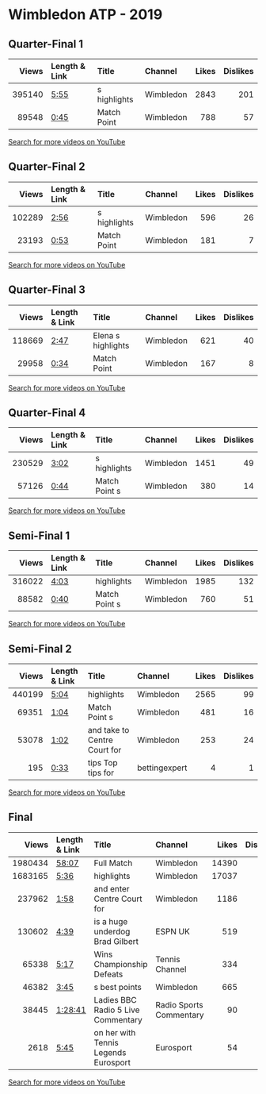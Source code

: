 
# Wimbledon ATP - 2019
    
## Quarter-Final 1
|   Views | Length & Link                                       | Title        | Channel   |   Likes |   Dislikes |
|--------:|:----------------------------------------------------|:-------------|:----------|--------:|-----------:|
|  395140 | [5:55](https://www.youtube.com/watch?v=ELBI9vyOBAg) | s highlights | Wimbledon |    2843 |        201 |
|   89548 | [0:45](https://www.youtube.com/watch?v=8bFVcMenS5E) | Match Point  | Wimbledon |     788 |         57 |

[Search for more videos on YouTube](https://www.youtube.com/results?search_query=%22wimbledon%22+%22Williams%22+%22Riske%22+%222019%22+%22highlights%22)     

## Quarter-Final 2
|   Views | Length & Link                                       | Title        | Channel   |   Likes |   Dislikes |
|--------:|:----------------------------------------------------|:-------------|:----------|--------:|-----------:|
|  102289 | [2:56](https://www.youtube.com/watch?v=oKC-c0ZcbH4) | s highlights | Wimbledon |     596 |         26 |
|   23193 | [0:53](https://www.youtube.com/watch?v=gj-JcQYVbck) | Match Point  | Wimbledon |     181 |          7 |

[Search for more videos on YouTube](https://www.youtube.com/results?search_query=%22wimbledon%22+%22Strycova%22+%22Konta%22+%222019%22+%22highlights%22)     

## Quarter-Final 3
|   Views | Length & Link                                       | Title                  | Channel   |   Likes |   Dislikes |
|--------:|:----------------------------------------------------|:-----------------------|:----------|--------:|-----------:|
|  118669 | [2:47](https://www.youtube.com/watch?v=hr7tN-ueOwc) | Elena     s highlights | Wimbledon |     621 |         40 |
|   29958 | [0:34](https://www.youtube.com/watch?v=rLF9QosH5wE) | Match Point            | Wimbledon |     167 |          8 |

[Search for more videos on YouTube](https://www.youtube.com/results?search_query=%22wimbledon%22+%22Svitolina%22+%22Muchova%22+%222019%22+%22highlights%22)     

## Quarter-Final 4
|   Views | Length & Link                                       | Title              | Channel   |   Likes |   Dislikes |
|--------:|:----------------------------------------------------|:-------------------|:----------|--------:|-----------:|
|  230529 | [3:02](https://www.youtube.com/watch?v=Gs_F6WFc45I) | s highlights       | Wimbledon |    1451 |         49 |
|   57126 | [0:44](https://www.youtube.com/watch?v=-5vHXOyiQlw) | Match Point      s | Wimbledon |     380 |         14 |

[Search for more videos on YouTube](https://www.youtube.com/results?search_query=%22wimbledon%22+%22Halep%22+%22Zhang%22+%222019%22+%22highlights%22)     

## Semi-Final 1
|   Views | Length & Link                                       | Title              | Channel   |   Likes |   Dislikes |
|--------:|:----------------------------------------------------|:-------------------|:----------|--------:|-----------:|
|  316022 | [4:03](https://www.youtube.com/watch?v=4sM6uZKONFY) | highlights         | Wimbledon |    1985 |        132 |
|   88582 | [0:40](https://www.youtube.com/watch?v=FHW0pLFiBpI) | Match Point      s | Wimbledon |     760 |         51 |

[Search for more videos on YouTube](https://www.youtube.com/results?search_query=%22wimbledon%22+%22Williams%22+%22Strycova%22+%222019%22+%22highlights%22)     

## Semi-Final 2
|   Views | Length & Link                                       | Title                          | Channel       |   Likes |   Dislikes |
|--------:|:----------------------------------------------------|:-------------------------------|:--------------|--------:|-----------:|
|  440199 | [5:04](https://www.youtube.com/watch?v=W0zwFgpJFo4) | highlights                     | Wimbledon     |    2565 |         99 |
|   69351 | [1:04](https://www.youtube.com/watch?v=xbKjuxeeI6U) | Match Point      s             | Wimbledon     |     481 |         16 |
|   53078 | [1:02](https://www.youtube.com/watch?v=35Raz4wROLQ) | and   take to Centre Court for | Wimbledon     |     253 |         24 |
|     195 | [0:33](https://www.youtube.com/watch?v=QBoCwim7HLo) | tips   Top tips for            | bettingexpert |       4 |          1 |

[Search for more videos on YouTube](https://www.youtube.com/results?search_query=%22wimbledon%22+%22Halep%22+%22Svitolina%22+%222019%22+%22highlights%22)     

## Final
|   Views | Length & Link                                          | Title                                       | Channel                 |   Likes |   Dislikes |
|--------:|:-------------------------------------------------------|:--------------------------------------------|:------------------------|--------:|-----------:|
| 1980434 | [58:07](https://www.youtube.com/watch?v=fduc5bZx3ss)   | Full Match                                  | Wimbledon               |   14390 |        870 |
| 1683165 | [5:36](https://www.youtube.com/watch?v=VRzVd1OZoaQ)    | highlights                                  | Wimbledon               |   17037 |        546 |
|  237962 | [1:58](https://www.youtube.com/watch?v=WK3I_TebLUY)    | and   enter Centre Court for                | Wimbledon               |    1186 |        100 |
|  130602 | [4:39](https://www.youtube.com/watch?v=jQxmNkcceDs)    | is a huge underdog  Brad Gilbert            | ESPN UK                 |     519 |        151 |
|   65338 | [5:17](https://www.youtube.com/watch?v=WDUPqOUhrw8)    | Wins   Championship Defeats                 | Tennis Channel          |     334 |         54 |
|   46382 | [3:45](https://www.youtube.com/watch?v=MebUvWnJ_QU)    | s best points                               | Wimbledon               |     665 |         15 |
|   38445 | [1:28:41](https://www.youtube.com/watch?v=oeA4PmCIbyo) | Ladies        BBC Radio 5 Live Commentary   | Radio Sports Commentary |      90 |         62 |
|    2618 | [5:45](https://www.youtube.com/watch?v=vNLH6pZ4ux0)    | on her    with    Tennis Legends  Eurosport | Eurosport               |      54 |          4 |

[Search for more videos on YouTube](https://www.youtube.com/results?search_query=%22wimbledon%22+%22Halep%22+%22Williams%22+%222019%22+%22highlights%22)     
